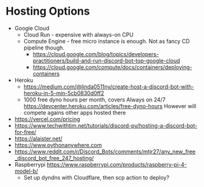 # Hosting Options
* Google Cloud
  * Cloud Run - expensive with always-on CPU
  * Compute Engine - free micro instance is enough. Not as fancy CD pipeline though.
     * https://cloud.google.com/blog/topics/developers-practitioners/build-and-run-discord-bot-top-google-cloud
     * https://cloud.google.com/compute/docs/containers/deploying-containers
* Heroku
  * https://medium.com/@linda0511ny/create-host-a-discord-bot-with-heroku-in-5-min-5cb0830d0ff2
  * 1000 free dyno hours per month, covers Always on 24/7 https://devcenter.heroku.com/articles/free-dyno-hours However will compete agains other apps hosted there
* https://vercel.com/pricing
* https://www.techwithtim.net/tutorials/discord-py/hosting-a-discord-bot-for-free/
* https://alaister.net/
* https://www.pythonanywhere.com
* https://www.reddit.com/r/Discord_Bots/comments/mtjr27/any_new_free_discord_bot_free_247_hosting/
* Raspberrypi https://www.raspberrypi.com/products/raspberry-pi-4-model-b/
  * Set up dyndns with Cloudflare, then scp action to deploy?

